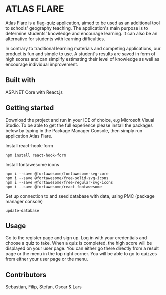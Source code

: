 # ATLAS FLARE
Atlas Flare is a flag-quiz application, aimed to be used as an additional tool to schools' geography teaching. The application's main purpose is to determine students' knowledge and encourage learning. It can also be an alternative for students with learning difficulties.

In contrary to traditional learning materials and competing applications, our product is fun and simple to use. A student's results are saved in form of high scores and can simplify estimating their level of knowledge as well as encourage individual improvement.

## Built with
ASP.NET Core with React.js

## Getting started

Download the project and run in your IDE of choice, e.g Microsoft Visual Studio.
To be able to get the full experience please install the packages below by typing in the Package Manager Console, then simply run application Atlas Flare.

Install react-hook-form
```
npm install react-hook-form
```

Install fontawesome icons
```
npm i --save @fortawesome/fontawesome-svg-core
npm i --save @fortawesome/free-solid-svg-icons
npm i --save @fortawesome/free-regular-svg-icons
npm i --save @fortawesome/react-fontawesome
```
Set up connection to and seed database with data, using PMC (package manager console)
```
update-database
```

## Usage
Go to the register page and sign up. Log in with your credentials and choose a quiz to take. When a quiz is completed, the high score will be displayed on your user page. You can either go there directly from a result page or the menu in the top right corner. You will be able to go to quizzes from either your user page or the menu.

## Contributors
Sebastian, Filip, Stefan, Oscar & Lars